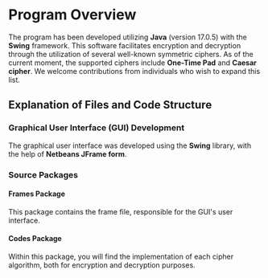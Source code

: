 # Program Overview

The program has been developed utilizing **Java** (version 17.0.5) with the **Swing** framework. This software facilitates encryption and decryption through the utilization of several well-known symmetric ciphers. As of the current moment, the supported ciphers include **One-Time Pad** and **Caesar cipher**. We welcome contributions from individuals who wish to expand this list.

## Explanation of Files and Code Structure

### Graphical User Interface (GUI) Development

The graphical user interface was developed using the **Swing** library, with the help of **Netbeans JFrame form**.

### Source Packages

#### Frames Package

This package contains the frame file, responsible for the GUI's user interface.

#### Codes Package

Within this package, you will find the implementation of each cipher algorithm, both for encryption and decryption purposes.
